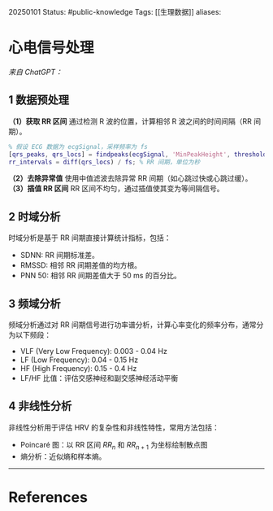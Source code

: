 20250101
Status: #public-knowledge
Tags: [[生理数据]]
aliases: 
# 心电信号处理
*来自 ChatGPT：*
## 1 数据预处理
**（1）获取 RR 区间**
通过检测 R 波的位置，计算相邻 R 波之间的时间间隔（RR 间期）。
```Matlab
% 假设 ECG 数据为 ecgSignal，采样频率为 fs
[qrs_peaks, qrs_locs] = findpeaks(ecgSignal, 'MinPeakHeight', threshold, 'MinPeakDistance', fs * 0.6);
rr_intervals = diff(qrs_locs) / fs; % RR 间期，单位为秒
```
**（2）去除异常值**
使用中值滤波去除异常 RR 间期（如心跳过快或心跳过缓）。
**（3）插值 RR 区间**
RR 区间不均匀，通过插值使其变为等间隔信号。
## 2 时域分析 
时域分析是基于 RR 间期直接计算统计指标，包括：
- SDNN: RR 间期标准差。
- RMSSD: 相邻 RR 间期差值的均方根。
- PNN 50: 相邻 RR 间期差值大于 50 ms 的百分比。
## 3 频域分析
频域分析通过对 RR 间期信号进行功率谱分析，计算心率变化的频率分布，通常分为以下频段：
- VLF (Very Low Frequency): 0.003 - 0.04 Hz
- LF (Low Frequency): 0.04 - 0.15 Hz
- HF (High Frequency): 0.15 - 0.4 Hz
- LF/HF 比值：评估交感神经和副交感神经活动平衡
## 4 非线性分析
非线性分析用于评估 HRV 的复杂性和非线性特性，常用方法包括：
- Poincaré 图：以 RR 区间 $RR_n$ 和 $RR_{n+1}$ 为坐标绘制散点图
- 熵分析：近似熵和样本熵。
	








---
# References
